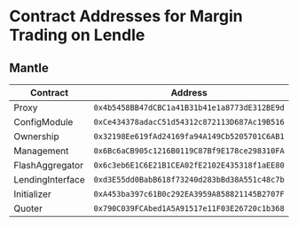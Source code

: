 # Contract Addresses for Margin Trading on Lendle

## Mantle

| Contract    | Address |
| -------- | ------- |
| Proxy  | `0x4b5458BB47dCBC1a41B31b41e1a8773dE312BE9d`    |
| ConfigModule | `0xCe434378adacC51d54312c872113D687Ac19B516`     |
| Ownership    | `0x32198Ee619fAd24169fa94A149Cb5205701C6AB1`    |
| Management    | `0x6Bc6aCB905c1216B0119C87Bf9E178ce298310FA`    |
| FlashAggregator    | `0x6c3eb6E1C6E21B1CEA02fE2102E435318f1aEE80`    |
| LendingInterface    | `0xd3E55dd0BabB618f73240d283bBd38A551c48c7b`    |
| Initializer    | `0xA453ba397c61B0c292EA3959A858821145B2707F`    |
| Quoter    | `0x790C039FCAbed1A5A91517e11F03E26720c1b368`    |
